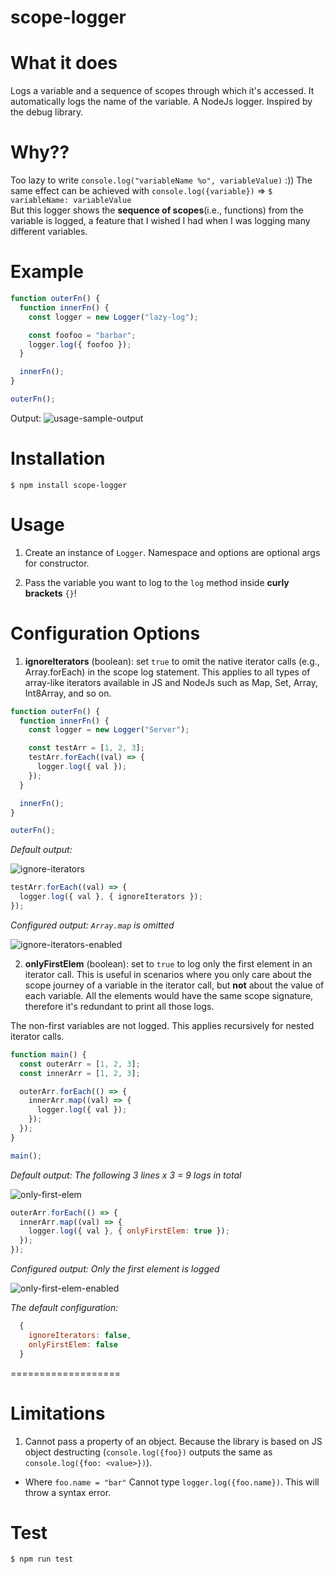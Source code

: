 # scope-logger

# What it does

Logs a variable and a sequence of scopes through which it's accessed. It automatically logs the name of the variable. A NodeJs logger. Inspired by the debug library.

# Why??

Too lazy to write `console.log("variableName %o", variableValue)` :))
The same effect can be achieved with `console.log({variable})` => `$ variableName: variableValue`  
But this logger shows the **sequence of scopes**(i.e., functions) from the variable is logged, a feature that I wished I had when I was logging many different variables.

# Example

```javascript
function outerFn() {
  function innerFn() {
    const logger = new Logger("lazy-log");

    const foofoo = "barbar";
    logger.log({ foofoo });
  }

  innerFn();
}

outerFn();
```

Output:
![usage-sample-output](https://github.com/Zen-cronic/scope-logger/assets/83657429/bc54bf1d-3609-4cb4-a00c-d811c2038c54)

# Installation

`$ npm install scope-logger`

# Usage

1. Create an instance of `Logger`. Namespace and options are optional args for constructor.

2. Pass the variable you want to log to the `log` method inside **curly brackets** `{}`!


# Configuration Options

1. **ignoreIterators** (boolean): set `true` to omit the native iterator calls (e.g., Array.forEach) in the scope log statement. This applies to all types of array-like iterators available in JS and NodeJs such as Map, Set, Array, Int8Array, and so on.

```javascript
function outerFn() {
  function innerFn() {
    const logger = new Logger("Server");

    const testArr = [1, 2, 3];
    testArr.forEach((val) => {
      logger.log({ val });
    });
  }

  innerFn();
}

outerFn();
```

*Default output:*

![ignore-iterators](https://github.com/Zen-cronic/scope-logger/assets/83657429/83a8abe0-2a95-4372-8d3d-ae629ded3a85)


```javascript
testArr.forEach((val) => {
  logger.log({ val }, { ignoreIterators });
});
```

*Configured output: `Array.map` is omitted*

![ignore-iterators-enabled](https://github.com/Zen-cronic/scope-logger/assets/83657429/94f10f12-5adc-4f7f-8315-b55e2f84163a)


2. **onlyFirstElem** (boolean): set to `true` to log only the first element in an iterator call. This is useful in scenarios where you only care about the scope journey of a variable in the iterator call, but **not** about the value of each variable. All the elements would have the same scope signature, therefore it's redundant to print all those logs.

The non-first variables are not logged. This applies recursively for nested iterator calls.

```javascript
function main() {
  const outerArr = [1, 2, 3];
  const innerArr = [1, 2, 3];

  outerArr.forEach(() => {
    innerArr.map((val) => {
      logger.log({ val });
    });
  });
}

main();
```

*Default output: The following 3 lines x 3 = 9 logs in total*

![only-first-elem](https://github.com/Zen-cronic/scope-logger/assets/83657429/3a9a61f6-0bc0-433e-99b2-52ea8ea16aef)

```javascript
outerArr.forEach(() => {
  innerArr.map((val) => {
    logger.log({ val }, { onlyFirstElem: true });
  });
});
```

*Configured output: Only the first element is logged*

![only-first-elem-enabled](https://github.com/Zen-cronic/scope-logger/assets/83657429/56607c75-625f-45ab-a9c8-846cb2c81d85)


*The default configuration:*

```javascript
  {
    ignoreIterators: false,
    onlyFirstElem: false
  }

```

===================

# Limitations

1. Cannot pass a property of an object. Because the library is based on JS object destructing (`console.log({foo})` outputs the same as `console.log({foo: <value>})`).

- Where `foo.name = "bar"` Cannot type `logger.log({foo.name})`. This will throw a syntax error.


# Test
`$ npm run test`

